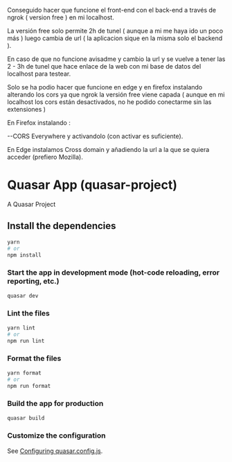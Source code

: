 Conseguido hacer que funcione el front-end con el back-end a través de ngrok ( version free ) en mi localhost.

La versión free solo permite 2h de tunel ( aunque a mi me haya ido un poco más ) luego cambia de url ( la aplicacion sique en la misma solo el backend ).

En caso de que no funcione avisadme y cambio la url y se vuelve a tener las 2 - 3h de tunel que hace enlace de la web con mi base de datos del localhost para testear.

Solo se ha podio hacer que funcione en edge y en firefox instalando alterando los cors ya que ngrok la versión free viene capada ( aunque en mi localhost los cors están desactivados, no he podido conectarme sin las extensiones )

En Firefox instalando :

--CORS Everywhere y activandolo (con activar es suficiente).

En Edge instalamos Cross domain y añadiendo la url a la que se quiera acceder (prefiero Mozilla).

# Quasar App (quasar-project)

A Quasar Project

## Install the dependencies

```bash
yarn
# or
npm install
```

### Start the app in development mode (hot-code reloading, error reporting, etc.)

```bash
quasar dev
```

### Lint the files

```bash
yarn lint
# or
npm run lint
```

### Format the files

```bash
yarn format
# or
npm run format
```

### Build the app for production

```bash
quasar build
```

### Customize the configuration

See [Configuring quasar.config.js](https://v2.quasar.dev/quasar-cli-vite/quasar-config-js).
